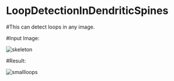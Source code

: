 # LoopDetectionInDendriticSpines
#This can detect loops in any image.


#Input Image:


![skeleton](https://github.com/Suvojit84402/LoopDetectionInDendriticSpines/assets/98533144/30a4d28b-780d-48ea-b7b2-b210a9993f9b)


#Result:


![smallloops](https://github.com/Suvojit84402/LoopDetectionInDendriticSpines/assets/98533144/72e5af3a-85c9-42db-a552-a523079e53cf)
